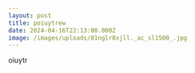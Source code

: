 ```yaml
---
layout: post
title: poiuytrew
date: 2024-04-16T22:13:00.000Z
image: /images/uploads/81nglr8xjll._ac_sl1500_.jpg
---
```

oiuytr
